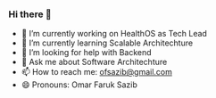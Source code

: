### Hi there 👋


- 🔭 I’m currently working on HealthOS as Tech Lead
- 🌱 I’m currently learning Scalable Architechture
- 🤔 I’m looking for help with Backend
- 💬 Ask me about Software Architechture
- 📫 How to reach me: ofsazib@gmail.com
- 😄 Pronouns: Omar Faruk Sazib

